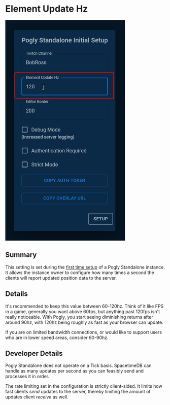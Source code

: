 # Element Update Hz
![Refresh Rate](../assets/refresh_rate.png)
## Summary
This setting is set during the [first time setup](./firstTimeSetup.md) of a Pogly Standalone instance. It allows the instance owner to configure how many times a second the clients will report updated position data to the server.

## Details
It's recommended to keep this value between 60-120hz. Think of it like FPS in a game, generally you want above 60fps, but anything past 120fps isn't really noticeable. With Pogly, you start seeing diminishing returns after around 90hz, with 120hz being roughly as fast as your browser can update.

If you are on limited bandwidth connections, or would like to support users who are in lower speed areas, consider 60-90hz.

## Developer Details
Pogly Standalone does not operate on a Tick basis. SpacetimeDB can handle as many updates per second as you can feasibly send and processes it in order.

The rate limiting set in the configuration is strictly client-sided. It limits how fast clients *send* updates to the server, thereby limiting the amount of updates client *receive* as well. 
